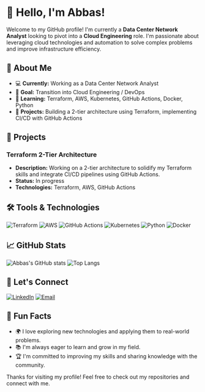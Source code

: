 # 👋 Hello, I'm Abbas!

Welcome to my GitHub profile! I'm currently a **Data Center Network Analyst** looking to pivot into a **Cloud Engineering** role. I'm passionate about leveraging cloud technologies and automation to solve complex problems and improve infrastructure efficiency.

## 🌟 About Me
- 💻 **Currently:** Working as a Data Center Network Analyst
- 🎯 **Goal:** Transition into Cloud Engineering / DevOps
- 🌱 **Learning:** Terraform, AWS, Kubernetes, GitHub Actions, Docker, Python
- 🚀 **Projects:** Building a 2-tier architecture using Terraform, implementing CI/CD with GitHub Actions

## 🔭 Projects
### Terraform 2-Tier Architecture
- **Description:** Working on a 2-tier architecture to solidify my Terraform skills and integrate CI/CD pipelines using GitHub Actions.
- **Status:** In progress
- **Technologies:** Terraform, AWS, GitHub Actions

## 🛠️ Tools & Technologies
![Terraform](https://img.shields.io/badge/Terraform-%235835CC.svg?style=for-the-badge&logo=terraform&logoColor=white)
![AWS](https://img.shields.io/badge/Amazon%20AWS-%23232F3E.svg?style=for-the-badge&logo=amazon-aws&logoColor=white)
![GitHub Actions](https://img.shields.io/badge/GitHub%20Actions-%232671E5.svg?style=for-the-badge&logo=github-actions&logoColor=white)
![Kubernetes](https://img.shields.io/badge/Kubernetes-%23326CE5.svg?style=for-the-badge&logo=kubernetes&logoColor=white)
![Python](https://img.shields.io/badge/Python-%233776AB.svg?style=for-the-badge&logo=python&logoColor=white)
![Docker](https://img.shields.io/badge/Docker-%232496ED.svg?style=for-the-badge&logo=docker&logoColor=white)

## 📈 GitHub Stats
![Abbas's GitHub stats](https://github-readme-stats.vercel.app/api?username=RunSabba&show_icons=true&theme=radical)
![Top Langs](https://github-readme-stats.vercel.app/api/top-langs/?username=RunSabba&layout=compact&theme=radical)

## 🤝 Let's Connect
[![LinkedIn](https://img.shields.io/badge/LinkedIn-%230077B5.svg?style=for-the-badge&logo=linkedin&logoColor=white)](https://www.linkedin.com/in/abbas-nur-26b5a715b)
[![Email](https://img.shields.io/badge/Email-D14836?style=for-the-badge&logo=gmail&logoColor=white)](mailto:abbasnur24@gmail.com)

## 🎉 Fun Facts
- 🌍 I love exploring new technologies and applying them to real-world problems.
- 📚 I'm always eager to learn and grow in my field.
- 🏆 I'm committed to improving my skills and sharing knowledge with the community.

Thanks for visiting my profile! Feel free to check out my repositories and connect with me.

